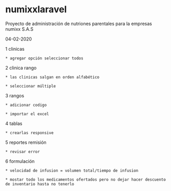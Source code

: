 # numixxlaravel
Proyecto de administración de nutriones parentales para la empresas numixx S.A.S

04-02-2020

1 clinicas 

	* agregar opción seleccionar todos
	
2 clinica rango

	* las clinicas salgan en orden alfabético
	
	* seleccionar múltiple
	
3	rangos

	* adicionar codigo
	
	* importar el excel
	
4 	tablas

	* crearlas responsive
	
5	reportes remisión

	* revisar error
	
6	formulación

	* velocidad de infusion = volumen total/tiempo de infusion
	
	* mostar todo los medicamentos ofertados pero no dejar hacer descuento de inventario hasta no tenerlo
